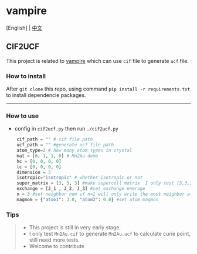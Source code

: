 # vampire
[English] | [中文](README-cn.md)
## CIF2UCF 

This project is related to [vampire](https://github.com/richard-evans/vampire) which can use `cif` file to generate `ucf` file.

### How to install

After `git clone` this repo, using command `pip install -r requirements.txt` to install dependencie packages.

***

### How to use
+ config in `cif2ucf.py` then run `./cif2ucf.py`
```python
    cif_path = "" # cif file path
    ucf_path = "" #generate ucf file path
    atom_type=2 # how many atom types in crystal
    mat = [0, 1, 1, 0] # Mn2Au demo
    hc = [0, 0, 0, 0]
    lc = [0, 0, 0, 0]
    dimension = 3 
    isotropic="isotropic" # whether isotropic or not
    super_matrix = [3, 3, 3] #make supercell matrix  I only test [3,3,3]
    exchange = [J_1 , J_2, J_3] #set exchange enerage
    n = 3 #set neighbor num if n=1 will only write the most neighbor atom 
    magmom = {"atom1": 3.0, "atom2": 0.0} #set atom magmon
```

### Tips

> + This project is still in very early stage.
> + I only test `Mn2Au.cif` to generate `Mn2Au.ucf` to calculate curie point, still need more tests.
> + Welcome to contribute



